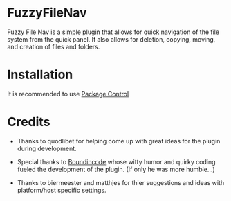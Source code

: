 # FuzzyFileNav
Fuzzy File Nav is a simple plugin that allows for quick navigation of the file system from the quick panel.  It also allows for deletion, copying, moving, and creation of files and folders.

# Installation
It is recommended to use [Package Control](https://sublime.wbond.net/)

# Credits
* Thanks to quodlibet for helping come up with great ideas for the plugin during development.

* Special thanks to [Boundincode](https://github.com/Boundincode) whose witty humor and quirky coding fueled the development of the plugin. (If only he was more humble...)

* Thanks to biermeester and matthjes for thier suggestions and ideas with platform/host specific settings.
